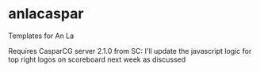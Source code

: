 # anlacaspar
Templates for An La

Requires CasparCG server 2.1.0
from SC: I'll update the javascript logic for top right logos on scoreboard next week as discussed
